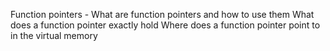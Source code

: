 Function pointers - What are function pointers and how to use them
What does a function pointer exactly hold
Where does a function pointer point to in the virtual memory
